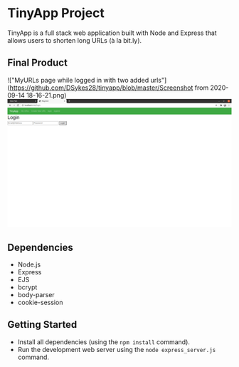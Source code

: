 # TinyApp Project

TinyApp is a full stack web application built with Node and Express that allows users to shorten long URLs (à la bit.ly).

## Final Product

!["MyURLs page while logged in with two added urls"](https://github.com/DSykes28/tinyapp/blob/master/Screenshot from 2020-09-14 18-16-21.png)
!["Main screen when not logged in"](https://github.com/DSykes28/tinyapp/blob/master/Screenshot%20from%202020-09-14%2018-17-50.png)

## Dependencies

- Node.js
- Express
- EJS
- bcrypt
- body-parser
- cookie-session

## Getting Started

- Install all dependencies (using the `npm install` command).
- Run the development web server using the `node express_server.js` command.

